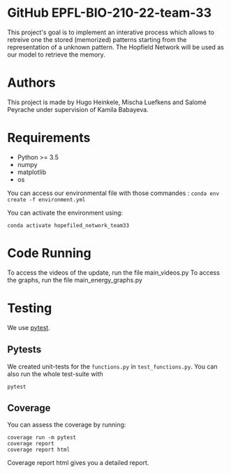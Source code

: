 # GitHub EPFL-BIO-210-22-team-33

This project's goal is to implement an interative process which allows to retreive one the stored (memorized) patterns starting from the representation of a unknown pattern. 
The Hopfield Network will be used as our model to retrieve the memory. 

# Authors
This project is made by Hugo Heinkele, Mischa Luefkens and Salomé Peyrache under supervision of Kamila Babayeva. 


# Requirements

- Python >= 3.5
- numpy
- matplotlib
- os

You can access our environmental file with those commandes : 
`conda env create -f environment.yml`

You can activate the environment using:

`conda activate hopefiled_network_team33`

# Code Running 
To access the videos of the update, run the file main_videos.py
To access the graphs, run the file main_energy_graphs.py 


# Testing

We use [pytest](https://docs.pytest.org/en/6.2.x/contents.html).


## Pytests

We created unit-tests for the `functions.py` in `test_functions.py`. You can also run the whole test-suite with

```pytest```

## Coverage

You can assess the coverage by running:

```
coverage run -m pytest
coverage report
coverage report html
```
Coverage report html gives you a detailed report. 
